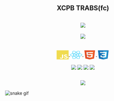 <div align="center">
<h2>XCPB TRABS(fc)</h2>
</div>
</br>
<div align="center">
  <div align="center">
  <a href="https://github.com/formandodev">
    <img height="180em" src="https://github-readme-stats.vercel.app/api?username=xcpb-storeone&show_icons=true&theme=dark&include_all_commits=true&count_private=true"/>
    </div>
</br>
  <div align="center">
    <img height="180em" src="https://github-readme-stats.vercel.app/api/top-langs/?username=xcpb-storeone&layout=compact&langs_count=7&theme=dark"/>
</div>
</div>
</br>
 <div align="center">
<div style="display: inline_block"><br>
  <img align="center" alt="xcpb-javascript" height="30" width="40" src="https://raw.githubusercontent.com/devicons/devicon/master/icons/javascript/javascript-plain.svg">
  <img align="center" alt="xcpb-react" height="30" width="40" src="https://raw.githubusercontent.com/devicons/devicon/master/icons/react/react-original.svg">
  <img align="center" alt="xcpb-html" height="30" width="40" src="https://raw.githubusercontent.com/devicons/devicon/master/icons/html5/html5-original.svg">
  <img align="center" alt="xcpb-css" height="30" width="40" src="https://raw.githubusercontent.com/devicons/devicon/master/icons/css3/css3-original.svg">
</div>
 </div>
</br>

 <div align="center">
  <a href="https://www.youtube.com" target="_blank"><img src="https://img.shields.io/badge/YouTube-FF0000?style=for-the-badge&logo=youtube&logoColor=white" target="_blank"></a>
  <a href="https://www.instagram.com/" target="_blank"><img src="https://img.shields.io/badge/-Instagram-%23E4405F?style=for-the-badge&logo=instagram&logoColor=white" target="_blank"></a> 
  <a href = "mailto:xcpb.corp@gmail.com"><img src="https://img.shields.io/badge/-Gmail-%23333?style=for-the-badge&logo=gmail&logoColor=white" target="_blank"></a>
  <a href="[Link linkedin](https://www.linkedin.com/in/wilamis-brasil-7ba131253/)" target="_blank"><img src="https://img.shields.io/badge/-LinkedIn-%230077B5?style=for-the-badge&logo=linkedin&logoColor=white" target="_blank"></a> 
</div>
<br>
<p align="center"><img alingn="center" src="https://profile-counter.glitch.me/Formandodev/count.svg" /></p>

![snake gif](https://github.com/xcpb-storeone/xcpb-storeone/blob/output/github-contribution-grid-snake.svg)
